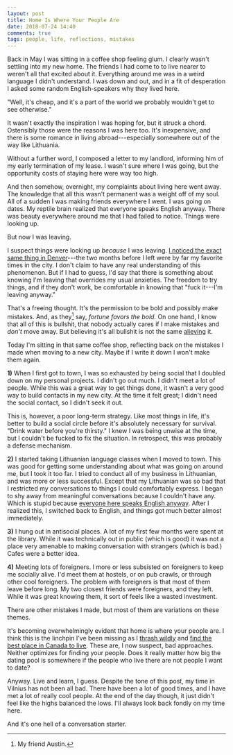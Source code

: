 ```yaml
---
layout: post
title: Home Is Where Your People Are
date: 2018-07-24 14:40
comments: true
tags: people, life, reflections, mistakes
---
```


Back in May I was sitting in a coffee shop feeling glum. I clearly wasn't
settling into my new home. The friends I had come to to live nearer to weren't
all that excited about it. Everything around me was in a weird language I didn't
understand. I was down and out, and in a fit of desperation I asked some random
English-speakers why they lived here.

"Well, it's cheap, and it's a part of the world we probably wouldn't get to see
otherwise."

It wasn't exactly the inspiration I was hoping for, but it struck a chord.
Ostensibly those were the reasons I was here too. It's inexpensive, and there is
some romance in living abroad---especially somewhere out of the way like
Lithuania.

Without a further word, I composed a letter to my landlord, informing him of my
early termination of my lease. I wasn't sure where I was going, but the
opportunity costs of staying here were way too high.

And then somehow, overnight, my complaints about living here went away. The
knowledge that all this wasn't permanent was a weight off of my soul. All of a
sudden I was making friends everywhere I went. I was going on dates. My reptile
brain realized that everyone speaks English anyway. There was beauty everywhere
around me that I had failed to notice. Things were looking up.

But now I was leaving.

I suspect things were looking up *because* I was leaving. [I noticed the exact
same thing in Denver][neighborhoods]---the two months before I left were by far
my favorite times in the city. I don't claim to have any real understanding of
this phenomenon. But if I had to guess, I'd say that there is something about
knowing I'm leaving that overrides my usual anxieties. The freedom to try
things, and if they don't work, be comfortable in knowing that "fuck it---I'm
leaving anyway."

[neighborhoods]: /blog/neighborhoods/

That's a freeing thought. It's the permission to be bold and possibly make
mistakes. And, as they[^1] say, *fortune favors the bold.* On one hand, I know
that all of this is bullshit, that nobody actually cares if I make mistakes and
*don't* move away. But believing it's all bullshit is not the same
[alieving][alief] it.

[^1]: My friend Austin.

[alief]: https://en.wikipedia.org/wiki/Alief_(mental_state)

Today I'm sitting in that same coffee shop, reflecting back on the mistakes I
made when moving to a new city. Maybe if I write it down I won't make them
again.

**1)** When I first got to town, I was so exhausted by being social that I
doubled down on my personal projects. I didn't go out much. I didn't meet a lot
of people. While this was a great way to get things done, it wasn't a very good
way to build contacts in my new city. At the time it felt great; I didn't need
the social contact, so I didn't seek it out.

This is, however, a poor long-term strategy. Like most things in life, it's
better to build a social circle before it's absolutely necessary for survival.
"Drink water before you're thirsty." I knew I was being unwise at the time, but
I couldn't be fucked to fix the situation. In retrospect, this was probably a
defense mechanism.

**2)** I started taking Lithuanian language classes when I moved to town. This
was good for getting some understanding about what was going on around me, but I
took it too far. I tried to conduct all of my business in Lithuanian, and was
more or less successful. Except that my Lithuanian was so bad that I restricted
my conversations to things I could comfortably express. I began to shy away from
meaningful conversations because I couldn't have any. Which is stupid because
[everyone here speaks English anyway][blues]. After I realized this, I switched
back to English, and things got much better almost immediately.

[blues]: /blog/linguistic-blues/

**3)** I hung out in antisocial places. A lot of my first few months were spent
at the library. While it was technically out in public (which is good) it was
not a place very amenable to making conversation with strangers (which is bad.)
Cafes were a better idea.

**4)** Meeting lots of foreigners. I more or less subsisted on foreigners to
keep me socially alive. I'd meet them at hostels, or on pub crawls, or through
other cool foreigners. The problem with foreigners is that most of them leave
before long. My two closest friends were foreigners, and they left. While it was
great knowing them, it sort of feels like a wasted investment.

There are other mistakes I made, but most of them are variations on these
themes.

It's becoming overwhelmingly evident that home is where your people are. I think
this is the linchpin I've been missing as I [thrash wildly][thrash] and [find
the best place in Canada to live][canada]. These are, I now suspect, bad
approaches. Neither optimizes for finding your people. Does it really matter how
big the dating pool is somewhere if the people who live there are not people I
want to date?

[thrash]: /blog/thrashing-wildly/
[canada]: /blog/best-place-to-live/

Anyway. Live and learn, I guess. Despite the tone of this post, my time in
Vilnius has not been all bad. There have been a lot of good times, and I have
met a lot of really cool people. At the end of the day though, it just didn't
feel like the highs balanced the lows. I'll always look back fondly on my time
here.

And it's one hell of a conversation starter.

